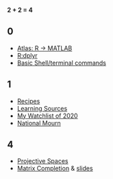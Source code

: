 **2 + 2 = 4** 


## 0
- [Atlas: R -> MATLAB](coding/MATLAB-R-cheatsheet.md)
- [R:dplyr](coding/2020-04-14-dplyr.md)
- [Basic Shell/terminal commands](/coding/TerminalCommands.md)

## 1
- [Recipes](/blogs/Recipes.md)
- [Learning Sources](/blogs/learning_source.md)
- [My Watchlist of 2020](/blogs/watchlist2020.md)
- [National Mourn](/blogs/2020-04-04-nationalmorn.md)

## 4
- [Projective Spaces](/blogs/ProjectiveSpace.pdf)
- [Matrix Completion](/blogs/MatrixCompletion_20221122/main.pdf) & [slides](/blogs/MatrixCompletion_20221122/slides.pdf)
